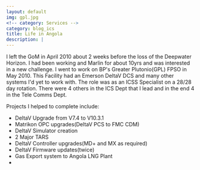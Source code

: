 ```yaml
---
layout: default
img: gpl.jpg
<!-- category: Services -->
category: blog_ics
title: Life in Angola
description: |
---
```


I left the GoM in April 2010 about 2 weeks before the loss of the Deepwater Horizon. I had been working and Marlin for about 10yrs and was interested in a new challenge. I went to work on BP's Greater Plutonio(GPL) FPSO in May 2010. This Facility had an Emerson DeltaV DCS and many other systems I'd yet to work with. The role was as an ICSS Specialist on a 28/28 day rotation. There were 4 others in the ICS Dept that I lead and in the end 4 in the Tele Comms Dept.

Projects I helped to complete include:

* DeltaV Upgrade from V7.4 to V10.3.1
* Matrikon OPC upgrades(DeltaV PCS to FMC CDM)
* DeltaV Simulator creation
* 2 Major TARS
* DeltaV Controller upgrades(MD+ and MX as required)
* DeltaV Firmware updates(twice)
* Gas Export system to Angola LNG Plant
*